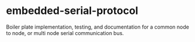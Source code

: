 # embedded-serial-protocol
Boiler plate implementation, testing, and documentation for a common node to node, or multi node serial communication bus.
